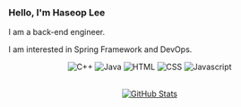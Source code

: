 ### Hello, I'm Haseop Lee

I am a back-end engineer.

I am interested in Spring Framework and DevOps.

<div  align='center'>
  <div>
    <img alt='C++' src='https://img.shields.io/badge/-C%2B%2B-ff990a?logo=cplusplus'>
    <img alt='Java' src='https://img.shields.io/badge/-Java-ff713d?logo=java'>
    <img alt='HTML' src='https://img.shields.io/badge/-HTML-0096a3?logo=html5'>
    <img alt='CSS' src='https://img.shields.io/badge/-CSS-7802cc?logo=css3'>
    <img alt='Javascript' src='https://img.shields.io/badge/-Javascript-8c96ff?logo=javascript'>
  </div>
  <br>
</div>

<p align="center">
  <a href="https://github.com/haservi">
  <img decoding="async" align="center" alt="GitHub Stats" src="https://github-readme-stats-haservi.vercel.app/api?username=haservi&count_private=true&show_icons=true&theme=dark" />
</a></p>






